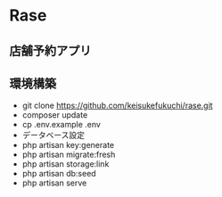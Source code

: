 # Rase
## 店舗予約アプリ

## 環境構築
- git clone https://github.com/keisukefukuchi/rase.git
- composer update
- cp .env.example .env
- データベース設定
- php artisan key:generate
- php artisan migrate:fresh
- php artisan storage:link
- php artisan db:seed
- php artisan serve
